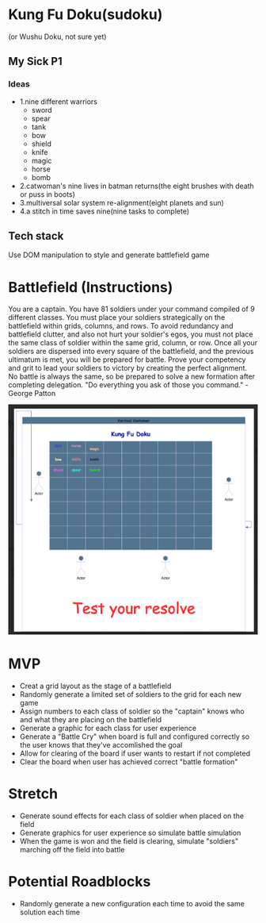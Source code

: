 # Kung Fu Doku(sudoku)
(or Wushu Doku, not sure yet)


## My Sick P1

### Ideas
* 1.nine different warriors
    * sword
    * spear
    * tank
    * bow
    * shield
    * knife
    * magic
    * horse
    * bomb
* 2.catwoman's nine lives in batman returns(the eight brushes with death or puss in boots)
* 3.multiversal solar system re-alignment(eight planets and sun)
* 4.a stitch in time saves nine(nine tasks to complete)

## Tech stack
Use DOM manipulation to style and generate battlefield game

# Battlefield (Instructions)
You are a captain. You have 81 soldiers under your command compiled of 9 different classes. You must place your soldiers strategically on the battlefield within grids, columns, and rows. To avoid redundancy and battlefield clutter, and also not hurt your soldier's egos, you must not place the same class of soldier within the same grid, column, or row. Once all your soldiers are dispersed into every square of the battlefield, and the previous ultimatum is met, you will be prepared for battle. Prove your competency and grit to lead your soldiers to victory by creating the perfect alignment. No battle is always the same, so be prepared to solve a new formation after completing delegation. "Do everything you ask of those you command." -George Patton

![Alt sudoku text](img/Screenshot%202023-03-17%20at%209.28.38%20AM.png)


# MVP
* Creat a grid layout as the stage of a battlefield
* Randomly generate a limited set of soldiers to the grid for each new game
* Assign numbers to each class of soldier so the "captain" knows who and what they are placing on the battlefield
* Generate a graphic for each class for user experience
* Generate a "Battle Cry" when board is full and configured correctly so the user knows that they've accomlished the goal
* Allow for clearing of the board if user wants to restart if not completed
* Clear the board when user has achieved correct "battle formation"


# Stretch
* Generate sound effects for each class of soldier when placed on the field
* Generate graphics for user experience so simulate battle simulation
* When the game is won and the field is clearing, simulate "soldiers" marching off the field into battle


# Potential Roadblocks
* Randomly generate a new configuration each time to avoid the same solution each time